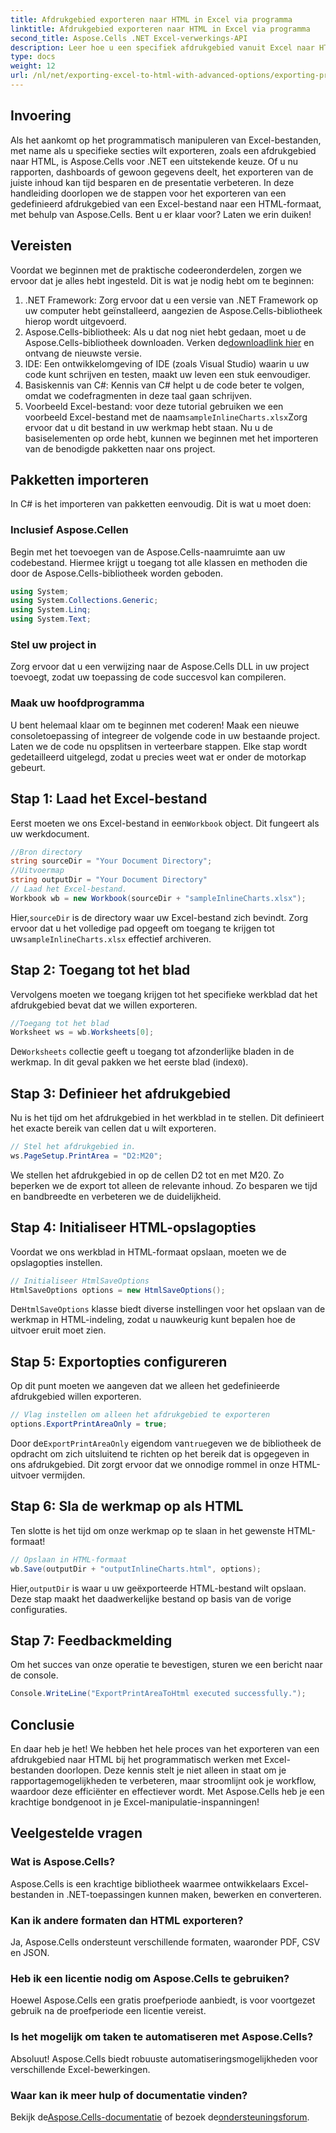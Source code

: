 ```yaml
---
title: Afdrukgebied exporteren naar HTML in Excel via programma
linktitle: Afdrukgebied exporteren naar HTML in Excel via programma
second_title: Aspose.Cells .NET Excel-verwerkings-API
description: Leer hoe u een specifiek afdrukgebied vanuit Excel naar HTML exporteert met Aspose.Cells voor .NET in deze gedetailleerde handleiding. Optimaliseer uw gegevenspresentatie.
type: docs
weight: 12
url: /nl/net/exporting-excel-to-html-with-advanced-options/exporting-print-area/
---
```

## Invoering
Als het aankomt op het programmatisch manipuleren van Excel-bestanden, met name als u specifieke secties wilt exporteren, zoals een afdrukgebied naar HTML, is Aspose.Cells voor .NET een uitstekende keuze. Of u nu rapporten, dashboards of gewoon gegevens deelt, het exporteren van de juiste inhoud kan tijd besparen en de presentatie verbeteren. In deze handleiding doorlopen we de stappen voor het exporteren van een gedefinieerd afdrukgebied van een Excel-bestand naar een HTML-formaat, met behulp van Aspose.Cells. Bent u er klaar voor? Laten we erin duiken!
## Vereisten
Voordat we beginnen met de praktische codeeronderdelen, zorgen we ervoor dat je alles hebt ingesteld. Dit is wat je nodig hebt om te beginnen:
1. .NET Framework: Zorg ervoor dat u een versie van .NET Framework op uw computer hebt geïnstalleerd, aangezien de Aspose.Cells-bibliotheek hierop wordt uitgevoerd.
2.  Aspose.Cells-bibliotheek: Als u dat nog niet hebt gedaan, moet u de Aspose.Cells-bibliotheek downloaden. Verken de[downloadlink hier](https://releases.aspose.com/cells/net/) en ontvang de nieuwste versie.
3. IDE: Een ontwikkelomgeving of IDE (zoals Visual Studio) waarin u uw code kunt schrijven en testen, maakt uw leven een stuk eenvoudiger.
4. Basiskennis van C#: Kennis van C# helpt u de code beter te volgen, omdat we codefragmenten in deze taal gaan schrijven.
5.  Voorbeeld Excel-bestand: voor deze tutorial gebruiken we een voorbeeld Excel-bestand met de naam`sampleInlineCharts.xlsx`Zorg ervoor dat u dit bestand in uw werkmap hebt staan.
Nu u de basiselementen op orde hebt, kunnen we beginnen met het importeren van de benodigde pakketten naar ons project.
## Pakketten importeren
In C# is het importeren van pakketten eenvoudig. Dit is wat u moet doen:
### Inclusief Aspose.Cellen
Begin met het toevoegen van de Aspose.Cells-naamruimte aan uw codebestand. Hiermee krijgt u toegang tot alle klassen en methoden die door de Aspose.Cells-bibliotheek worden geboden.
```csharp
using System;
using System.Collections.Generic;
using System.Linq;
using System.Text;
```
### Stel uw project in
Zorg ervoor dat u een verwijzing naar de Aspose.Cells DLL in uw project toevoegt, zodat uw toepassing de code succesvol kan compileren.
### Maak uw hoofdprogramma
U bent helemaal klaar om te beginnen met coderen! Maak een nieuwe consoletoepassing of integreer de volgende code in uw bestaande project.
Laten we de code nu opsplitsen in verteerbare stappen. Elke stap wordt gedetailleerd uitgelegd, zodat u precies weet wat er onder de motorkap gebeurt.
## Stap 1: Laad het Excel-bestand
 Eerst moeten we ons Excel-bestand in een`Workbook` object. Dit fungeert als uw werkdocument.
```csharp
//Bron directory
string sourceDir = "Your Document Directory";
//Uitvoermap
string outputDir = "Your Document Directory"
// Laad het Excel-bestand.
Workbook wb = new Workbook(sourceDir + "sampleInlineCharts.xlsx");
```
 Hier,`sourceDir` is de directory waar uw Excel-bestand zich bevindt. Zorg ervoor dat u het volledige pad opgeeft om toegang te krijgen tot uw`sampleInlineCharts.xlsx` effectief archiveren.
## Stap 2: Toegang tot het blad
Vervolgens moeten we toegang krijgen tot het specifieke werkblad dat het afdrukgebied bevat dat we willen exporteren.
```csharp
//Toegang tot het blad
Worksheet ws = wb.Worksheets[0];
```
 De`Worksheets` collectie geeft u toegang tot afzonderlijke bladen in de werkmap. In dit geval pakken we het eerste blad (index`0`). 
## Stap 3: Definieer het afdrukgebied
Nu is het tijd om het afdrukgebied in het werkblad in te stellen. Dit definieert het exacte bereik van cellen dat u wilt exporteren.
```csharp
// Stel het afdrukgebied in.
ws.PageSetup.PrintArea = "D2:M20";
```
We stellen het afdrukgebied in op de cellen D2 tot en met M20. Zo beperken we de export tot alleen de relevante inhoud. Zo besparen we tijd en bandbreedte en verbeteren we de duidelijkheid.
## Stap 4: Initialiseer HTML-opslagopties
Voordat we ons werkblad in HTML-formaat opslaan, moeten we de opslagopties instellen.
```csharp
// Initialiseer HtmlSaveOptions
HtmlSaveOptions options = new HtmlSaveOptions();
```
 De`HtmlSaveOptions` klasse biedt diverse instellingen voor het opslaan van de werkmap in HTML-indeling, zodat u nauwkeurig kunt bepalen hoe de uitvoer eruit moet zien.
## Stap 5: Exportopties configureren
Op dit punt moeten we aangeven dat we alleen het gedefinieerde afdrukgebied willen exporteren.
```csharp
// Vlag instellen om alleen het afdrukgebied te exporteren
options.ExportPrintAreaOnly = true;
```
 Door de`ExportPrintAreaOnly` eigendom van`true`geven we de bibliotheek de opdracht om zich uitsluitend te richten op het bereik dat is opgegeven in ons afdrukgebied. Dit zorgt ervoor dat we onnodige rommel in onze HTML-uitvoer vermijden.
## Stap 6: Sla de werkmap op als HTML
Ten slotte is het tijd om onze werkmap op te slaan in het gewenste HTML-formaat!
```csharp
// Opslaan in HTML-formaat
wb.Save(outputDir + "outputInlineCharts.html", options);
```
 Hier,`outputDir` is waar u uw geëxporteerde HTML-bestand wilt opslaan. Deze stap maakt het daadwerkelijke bestand op basis van de vorige configuraties.
## Stap 7: Feedbackmelding
Om het succes van onze operatie te bevestigen, sturen we een bericht naar de console.
```csharp
Console.WriteLine("ExportPrintAreaToHtml executed successfully.");
```
## Conclusie
En daar heb je het! We hebben het hele proces van het exporteren van een afdrukgebied naar HTML bij het programmatisch werken met Excel-bestanden doorlopen. Deze kennis stelt je niet alleen in staat om je rapportagemogelijkheden te verbeteren, maar stroomlijnt ook je workflow, waardoor deze efficiënter en effectiever wordt. Met Aspose.Cells heb je een krachtige bondgenoot in je Excel-manipulatie-inspanningen!
## Veelgestelde vragen
### Wat is Aspose.Cells?
Aspose.Cells is een krachtige bibliotheek waarmee ontwikkelaars Excel-bestanden in .NET-toepassingen kunnen maken, bewerken en converteren.
### Kan ik andere formaten dan HTML exporteren?
Ja, Aspose.Cells ondersteunt verschillende formaten, waaronder PDF, CSV en JSON.
### Heb ik een licentie nodig om Aspose.Cells te gebruiken?
Hoewel Aspose.Cells een gratis proefperiode aanbiedt, is voor voortgezet gebruik na de proefperiode een licentie vereist.
### Is het mogelijk om taken te automatiseren met Aspose.Cells?
Absoluut! Aspose.Cells biedt robuuste automatiseringsmogelijkheden voor verschillende Excel-bewerkingen.
### Waar kan ik meer hulp of documentatie vinden?
 Bekijk de[Aspose.Cells-documentatie](https://reference.aspose.com/cells/net/) of bezoek de[ondersteuningsforum](https://forum.aspose.com/c/cells/9).